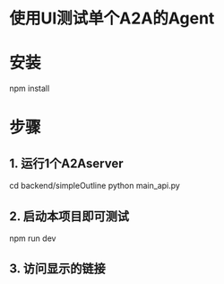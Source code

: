# 使用UI测试单个A2A的Agent

# 安装
npm install

# 步骤
## 1. 运行1个A2Aserver
cd backend/simpleOutline
python main_api.py

## 2. 启动本项目即可测试
npm run dev

## 3. 访问显示的链接